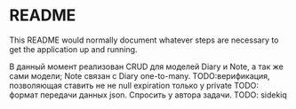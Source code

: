 # README

This README would normally document whatever steps are necessary to get the
application up and running.

В данный момент реализован CRUD для моделей Diary и Note, а так же сами модели;
Note связан с Diary one-to-many.
TODO:верификация, позволяющая ставить не не null expiration только  у private
TODO: формат передачи данных json. Спросить у автора задачи.
TODO: sidekiq

